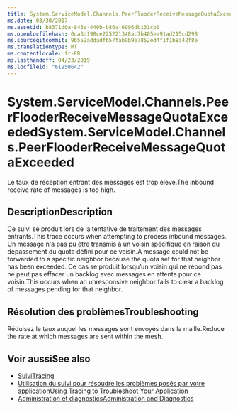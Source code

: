 ```yaml
---
title: System.ServiceModel.Channels.PeerFlooderReceiveMessageQuotaExceeded
ms.date: 03/30/2017
ms.assetid: b8371d0a-843e-440b-b86a-6996db131cb0
ms.openlocfilehash: 0ca3d198ce225221348ac7b405ea91ad215cd298
ms.sourcegitcommit: 9b552addadfb57fab0b9e7852ed4f1f1b8a42f8e
ms.translationtype: MT
ms.contentlocale: fr-FR
ms.lasthandoff: 04/23/2019
ms.locfileid: "61950642"
---
```

# <a name="systemservicemodelchannelspeerflooderreceivemessagequotaexceeded"></a><span data-ttu-id="cadf9-102">System.ServiceModel.Channels.PeerFlooderReceiveMessageQuotaExceeded</span><span class="sxs-lookup"><span data-stu-id="cadf9-102">System.ServiceModel.Channels.PeerFlooderReceiveMessageQuotaExceeded</span></span>
<span data-ttu-id="cadf9-103">Le taux de réception entrant des messages est trop élevé.</span><span class="sxs-lookup"><span data-stu-id="cadf9-103">The inbound receive rate of messages is too high.</span></span>  
  
## <a name="description"></a><span data-ttu-id="cadf9-104">Description</span><span class="sxs-lookup"><span data-stu-id="cadf9-104">Description</span></span>  
 <span data-ttu-id="cadf9-105">Ce suivi se produit lors de la tentative de traitement des messages entrants.</span><span class="sxs-lookup"><span data-stu-id="cadf9-105">This trace occurs when attempting to process inbound messages.</span></span> <span data-ttu-id="cadf9-106">Un message n'a pas pu être transmis à un voisin spécifique en raison du dépassement du quota défini pour ce voisin.</span><span class="sxs-lookup"><span data-stu-id="cadf9-106">A message could not be forwarded to a specific neighbor because the quota set for that neighbor has been exceeded.</span></span> <span data-ttu-id="cadf9-107">Ce cas se produit lorsqu’un voisin qui ne répond pas ne peut pas effacer un backlog avec messages en attente pour ce voisin.</span><span class="sxs-lookup"><span data-stu-id="cadf9-107">This occurs when an unresponsive neighbor fails to clear a backlog of messages pending for that neighbor.</span></span>  
  
## <a name="troubleshooting"></a><span data-ttu-id="cadf9-108">Résolution des problèmes</span><span class="sxs-lookup"><span data-stu-id="cadf9-108">Troubleshooting</span></span>  
 <span data-ttu-id="cadf9-109">Réduisez le taux auquel les messages sont envoyés dans la maille.</span><span class="sxs-lookup"><span data-stu-id="cadf9-109">Reduce the rate at which messages are sent within the mesh.</span></span>  
  
## <a name="see-also"></a><span data-ttu-id="cadf9-110">Voir aussi</span><span class="sxs-lookup"><span data-stu-id="cadf9-110">See also</span></span>

- [<span data-ttu-id="cadf9-111">Suivi</span><span class="sxs-lookup"><span data-stu-id="cadf9-111">Tracing</span></span>](../../../../../docs/framework/wcf/diagnostics/tracing/index.md)
- [<span data-ttu-id="cadf9-112">Utilisation du suivi pour résoudre les problèmes posés par votre application</span><span class="sxs-lookup"><span data-stu-id="cadf9-112">Using Tracing to Troubleshoot Your Application</span></span>](../../../../../docs/framework/wcf/diagnostics/tracing/using-tracing-to-troubleshoot-your-application.md)
- [<span data-ttu-id="cadf9-113">Administration et diagnostics</span><span class="sxs-lookup"><span data-stu-id="cadf9-113">Administration and Diagnostics</span></span>](../../../../../docs/framework/wcf/diagnostics/index.md)
